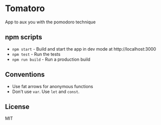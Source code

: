 # Tomatoro

App to aux you with the pomodoro technique

## npm scripts

* `npm start` - Build and start the app in dev mode at http://localhost:3000
* `npm test` - Run the tests
* `npm run build` - Run a production build

## Conventions

* Use fat arrows for anonymous functions
* Don't use `var`. Use `let` and `const`.

## License

MIT
